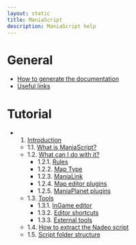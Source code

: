 ```yaml
---
layout: static
title: ManiaScript
description: ManiaScript help
---
```


# General

* [How to generate the documentation](general/generate-doc.html)
* [Useful links](general/links.html)

# Tutorial

- 1. [Introduction](tuto/introduction.html)  
    - 1.1. [What is ManiaScript?](tuto/introduction.html#11-what-is-maniscript)  
    - 1.2. [What can I do with it?](tuto/introduction.html#12-what-can-i-do-with-it)  
        - 1.2.1. [Rules](tuto/introduction.html#121-rules)  
        - 1.2.2. [Map Type](tuto/introduction.html#122-map-type)  
        - 1.2.3. [ManiaLink](tuto/introduction.html#123-manialink)  
        - 1.2.4. [Map editor plugins](tuto/introduction.html#124-map-editor-plugins)  
        - 1.2.5. [ManiaPlanet plugins](tuto/introduction.html#125-maniaplanet-plugins)  
    - 1.3. [Tools](tuto/introduction.html#13-tools)  
        - 1.3.1. [InGame editor](tuto/introduction.html#131-ingame-editor)  
        - 1.3.2. [Editor shortcuts](tuto/introduction.html#132-editor-shortcuts)  
        - 1.3.3. [External tools](tuto/introduction.html#133-external-tools)  
    - 1.4. [How to extract the Nadeo script](tuto/introduction.html#14-how-to-extract-the-nadeo-scripts)  
    - 1.5. [Script folder structure](tuto/introduction.html#15-script-folder-structure)  